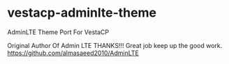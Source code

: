 # vestacp-adminlte-theme
AdminLTE Theme Port For VestaCP

Original Author Of Admin LTE THANKS!!! Great job keep up the good work.
https://github.com/almasaeed2010/AdminLTE
